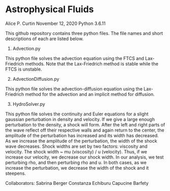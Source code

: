 # Astrophysical Fluids
Alice P. Curtin
November 12, 2020
Python 3.6.11

This github repository contains three python files. The file names and short descriptions of each are listed below. 

1. Advection.py

This python file solves the advection equation using the FTCS and Lax-Friedrich methods. Note that the Lax-Friedrich method is stable while the FTCS is unstable.

2. AdvectionDiffusion.py

This python file solves the advection-diffusion equation using the Lax-Friedrich method for the advection and an implicit method for diffusion.

3. HydroSolver.py

This python file solves the continuity and Euler equations for a slight gaussian perturbation in density and velocity. If we give a large enough perturbation to the density, a shock will form. After the left and right parts of the wave reflect off their respective walls and again return to the center, the amplitude of the perturbation has increased and its width has decreased. As we increase the amplitude of the perturbation, the width of the shock wave decreases. Shock widths are set by two factors: viscosity and velocity. The shock width ~ mu (viscosity) / u (velocity). Thus, if we increase our velocity, we decrease our shock width. In our analysis, we test perturbing rho, and then perturbing rho and u. In both cases, as we increase the perturbation, we decrease the width of the shock and it steepens. 

Collaborators:
Sabrina Berger
Constanza Echiburu 
Capucine Barfety
